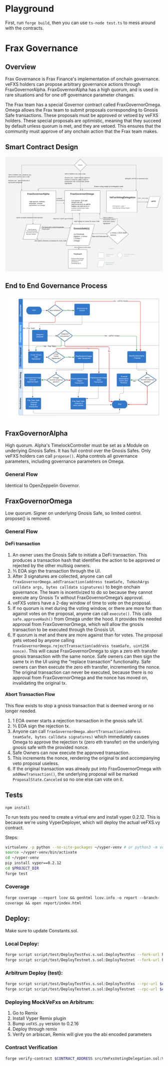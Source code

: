 # Playground

First, run `forge build`, then you can use `ts-node test.ts` to mess around with the contracts.

# Frax Governance

## Overview

Frax Governance is Frax Finance's implementation of onchain governance. veFXS holders can propose arbitrary governance actions through FraxGovernorAlpha. FraxGovernorAlpha has a high quorum, and is used in rare situations and for one off governance parameter changes.

The Frax team has a special Governor contract called FraxGovernorOmega. Omega allows the Frax team to submit proposals corresponding to Gnosis Safe transactions. These proposals must be approved or vetoed by veFXS holders. These special proposals are optimistic, meaning that they succeed by default unless quorum is met, and they are vetoed. This ensures that the community must approve of any onchain action that the Frax team makes.

## Smart Contract Design

![Smart Contract Design](./images/frxGovSmartContractDesign.png "Smart Contract Design")

## End to End Governance Process

![End to End Governance Process](./images/frxGovSwimlanes.png "End to End Governance Process")

## FraxGovernorAlpha
High quorum. Alpha's TimelockController must be set as a Module on underlying Gnosis Safes. It has full control over the Gnosis Safes. Only veFXS holders can call `propose()`. Alpha controls all governance parameters, including governance parameters on Omega.

### General Flow
Identical to OpenZeppelin Governor.

## FraxGovernorOmega
Low quorum. Signer on underlying Gnosis Safe, so limited control. propose() is removed.

### General Flow
#### DeFi transaction
1. An owner uses the Gnosis Safe to initiate a DeFi transaction. This produces a transaction hash that identifies the action to be approved or rejected by the other multisig owners.
2. ⅗ EOA sign the transaction through the UI.
3. After 3 signatures are collected, anyone can call `fraxGovernorOmega.addTransaction(address teamSafe, TxHashArgs calldata args, bytes calldata signatures)` to begin onchain governance. The team is incentivized to do so because they cannot execute any Gnosis Tx without FraxGovernorOmega’s approval.
4. veFXS voters have a 2-day window of time to vote on the proposal.
5. If no quorum is met during the voting window, or there are more for than against votes on the proposal, anyone can call `execute()`. This calls `safe.approveHash()` from Omega under the hood. It provides the needed approval from FraxGovernorOmega, which will allow the gnosis transaction to be executed through the Gnosis UI.
6. If quorum is met and there are more against than for votes. The proposal gets vetoed by anyone calling `fraxGovernorOmega.rejectTransaction(address teamSafe, uint256 nonce)`. This will cause FraxGovernorOmega to sign a zero eth transfer gnosis transaction with the same nonce. Safe owners can then sign the same tx in the UI using the “replace transaction” functionality. Safe owners can then execute the zero eth transfer, incrementing the nonce. The original transaction can never be executed, because there is no approval from FraxGovernorOmega and the nonce has moved on, invalidating the original tx.

#### Abort Transaction Flow
This flow exists to stop a gnosis transaction that is deemed wrong or no longer needed.

1. 1 EOA owner starts a rejection transaction in the gnosis safe UI.
2. ⅗ EOA sign the rejection tx.
3. Anyone can call `fraxGovernorOmega.abortTransaction(address teamSafe, bytes calldata signatures)` which immediately causes Omega to approve the rejection tx (zero eth transfer) on the underlying gnosis safe with the provided nonce.
4. Safe Owners can now execute the approved transaction.
5. This increments the nonce, rendering the original tx and accompanying veto proposal useless.
6. If the original transaction was already put into FraxGovernorOmega with `addNewTransaction()`, the underlying proposal will be marked `ProposalState.Canceled` so no one else can vote on it.

## Tests
`npm install`

To run tests you need to create a virtual env and install vyper 0.2.12. This is because we're using VyperDeployer,
which will deploy the actual veFXS.vy contract.

Steps:
```bash
virtualenv -p python --no-site-packages ~/vyper-venv # or python3 -m venv ~/vyper-venv
source ~/vyper-venv/bin/activate
cd ~/vyper-venv
pip install vyper==0.2.12
cd $PROJECT_DIR
forge test
```

### Coverage
`forge coverage --report lcov && genhtml lcov.info -o report --branch-coverage && open report/index.html`

## Deploy:
Make sure to update Constants.sol.

### Local Deploy:
 ```bash
forge script script/test/DeployTestFxs.s.sol:DeployTestFxs --fork-url http://localhost:8545 --broadcast
forge script script/test/DeployTestnet.s.sol:DeployTestnet --fork-url http://localhost:8545 --broadcast
 ```

### Arbitrum Deploy (test):
```bash
forge script script/test/DeployTestFxs.s.sol:DeployTestFxs --rpc-url $ARBI_RPC_URL -vvvvv --verify --etherscan-api-key $ARBISCAN_KEY --verifier-url $ARBISCAN_API_URL
forge script script/test/DeployTestnet.s.sol:DeployTestnet --rpc-url $ARBI_RPC_URL -vvvvv --verify --etherscan-api-key $ARBISCAN_KEY --verifier-url $ARBISCAN_API_URL
```

### Deploying MockVeFxs on Arbitrum:
1. Go to Remix
2. Install Vyper Remix plugin
3. Bump `veFXS.py` version to 0.2.16
4. Deploy through remix
5. Verify on arbiscan, Remix will give you the abi encoded parameters

### Contract Verification
```bash
forge verify-contract $CONTRACT_ADDRESS src/VeFxsVotingDelegation.sol:VeFxsVotingDelegation --verifier-url $ARBISCAN_API_URL --etherscan-api-key $ARBISCAN_KEY --chain 42161 --constructor-args $CONSTRUCTOR_ARGS --show-standard-json-input
```
